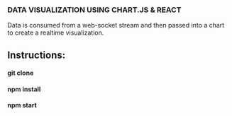 ### DATA VISUALIZATION USING CHART.JS & REACT

Data is consumed from a web-socket stream and then
passed into a chart to create a realtime visualization.

## Instructions:

#### git clone

#### npm install

#### npm start
